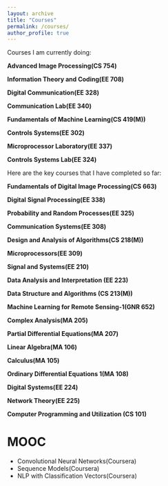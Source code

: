```yaml
---
layout: archive
title: "Courses"
permalink: /courses/
author_profile: true
---
```

Courses I am currently doing:

<b>Advanced Image Processing(CS 754)</b> <br> 

<b>Information Theory and Coding(EE 708)</b> <br> 

<b>Digital Communication(EE 328)</b> <br> 

<b>Communication Lab(EE 340)</b> <br> 

<b>Fundamentals of Machine Learning(CS 419(M))</b> <br> 

<b>Controls Systems(EE 302)</b> <br> 

<b>Microprocessor Laboratory(EE 337)</b> <br> 

<b>Controls Systems Lab(EE 324)</b> <br>


Here are the key courses that I have completed so far:

<b>Fundamentals of Digital Image Processing(CS 663)</b> <br> 

<b>Digital Signal Processing(EE 338)</b> <br> 

<b>Probability and Random Processes(EE 325)</b> <br> 

<b>Communication Systems(EE 308)</b> <br> 

<b>Design and Analysis of Algorithms(CS 218(M))</b> <br> 

<b>Microprocessors(EE 309)</b> <br> 

<b>Signal and Systems(EE 210)</b> <br> 

<b>Data Analysis and Interpretation (EE 223)</b> <br>

<b>Data Structure and Algorithms (CS 213(M))</b> <br>  

<b>Machine Learning for Remote Sensing-1(GNR 652)</b> <br> 

<b>Complex Analysis(MA 205)</b> <br> 

<b>Partial Differential Equations(MA 207)</b> <br> 

<b>Linear Algebra(MA 106)</b> <br>

<b>Calculus(MA 105)</b> <br>

<b>Ordinary Differential Equations 1(MA 108)</b> <br>

<b>Digital Systems(EE 224)</b> <br>

<b>Network Theory(EE 225)</b> <br> 

<b>Computer Programming and Utilization (CS 101)</b> <br>

# MOOC <br>
* Convolutional Neural Networks(Coursera)
* Sequence Models(Coursera)
* NLP with Classification Vectors(Coursera)
